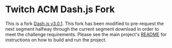 # Twitch ACM Dash.js Fork

This is a fork [Dash.js v3.0.1](https://github.com/Dash-Industry-Forum/dash.js). This fork has been modified to pre-request the next segment halfway through the current segment download in order to meet the challenge requirements. Please see the main project's [README](https://github.com/Dash-Industry-Forum/dash.js/blob/development/README.md) for instructions on how to build and run the project.


